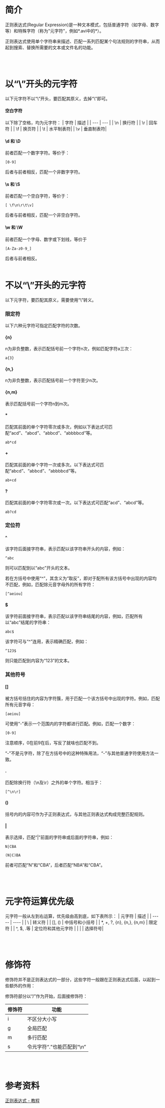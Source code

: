 # 简介

正则表达式(Regular Expression)是一种文本模式，包括普通字符（如字母、数字等）和特殊字符（称为"元字符"，例如*.avi中的*）。

正则表达式使用单个字符串来描述、匹配一系列匹配某个句法规则的字符串，从而起到搜索、替换所需要的文本或文件名的功能。

<br/><br/>

# 以“\”开头的元字符
以下元字符不以“\”开头，要匹配其原义，去掉“\”即可。
#### 空白字符
以下除了空格，均为元字符：
| 字符 | 描述 |
| --- | --- |
| \n  | 换行符 |
| \r  | 回车符 |
| \f  | 换页符 |
| \t  | 水平制表符|
| \v  | 垂直制表符|

#### \d 和 \D
前者匹配一个数字字符。等价于：
```
[0-9]
```
后者与前者相反，匹配一个非数字字符。

#### \s 和 \S
前者匹配一个空白字符，等价于：
```
[ \f\n\r\t\v]
```
后者与前者相反，匹配一个非空白字符。
#### \w 和 \W
前者匹配一个字母、数字或下划线，等价于
```
[A-Za-z0-9_]
```
后者与前者相反。
<br/><br/>

# 不以“\”开头的元字符

以下元字符，要匹配其原义，需要使用“\”转义。

### 限定符
以下六种元字符可指定匹配字符的次数。

#### \{n\}
n为非负整数，表示匹配括号前一个字符n次，例如匹配字符a三次：
```
a{3}
```
#### \{n,\}
n为非负整数，表示匹配括号前一个字符至少n次。
#### \{n,m\}
表示匹配括号前一个字符n到m次。
#### *
匹配其前面的单个字符零次或多次，例如以下表达式可匹配“acd”、“abcd”、“abbcd”、“abbbbcd”等。
```
ab*cd
```
#### +
匹配其前面的单个字符一次或多次。以下表达式可匹配“abcd”、“abbcd”、“abbbbcd”等。
```
ab+cd
```
#### ?
匹配其前面的单个字符零次或一次。以下表达式可匹配“acd”、“abcd”等。
```
ab?cd
```
### 定位符
#### ^
该字符后面接字符串，表示匹配以该字符串开头的内容，例如：
```
^abc
```
则可以匹配到以“abc”开头的文本。

若在方括号中使用“^”，其含义为“取反”，即对于配所有该方括号中出现的内容均不匹配，例如，匹配除元音字母外的所有字符：
```
[^aeiou]
```

#### $
该字符前面接字符串，表示匹配以该字符串结尾的内容，例如，匹配所有以“abc”结尾的字符串：
```
abc$
```
该字符可与“\^”连用，表示精确匹配，例如：
```
^123$
```
则只能匹配到内容为“123”的文本。

### 其他符号
#### []
被方括号括住的内容为字符簇，用于匹配一个该方括号中出现的字符。例如，匹配所有元音字母：
```
[aeiou]
```
可使用“-”表示一个范围内的字符都进行匹配。例如，匹配一个数字：
```
[0-9]
```
注意顺序，0在前9在后，写反了就啥也匹配不到。

“-”不是元字符，除了在方括号中的这种特殊用法，“-”与其他普通字符使用方法一致。

#### .
	
匹配除换行符（\n及\r）之外的单个字符。相当于：
```
[^\n\r]
```
#### ()
括号内的内容可作为子正则表达式，与其他正则表达式构成完整匹配规则。
#### |
表示选择，匹配“|”前面的字符串或后面的字符串，例如：
```
N|CBA

(N|C)BA
```
前者可匹配“N”和“CBA”，后者匹配“NBA”和“CBA”。

<br/><br/>

# 元字符运算优先级
元字符一般从左到右运算，优先级由高到底，如下表所示：
| 元字符 | 描述 | 
| ----- | ---- |
|  \   |  转义符 |
|  [], ()   | 中括号和小括号 | 
|  *, +, ?, {n}, {n,}, {n,m}   | 限定符 |
|  ^, $, .等   | 定位符和其他元字符 |
| \| | 选择符号|

<br/><br/>

# 修饰符
修饰符并不是正则表达式的一部分，这些字符一般跟在正则表达式后面，以起到一些额外的作用：

修饰符部分以“/”作为开始，后面接修饰符：

| 修饰符 | 功能 | 
| ----- | ---- |
|  i    |  不区分大小写 |
|  g    | 全局匹配 | 
|  m    | 多行匹配 |
|  s    | 令元字符“.”也能匹配到“\n”|

<br/><br/>


# 参考资料

[正则表达式 - 教程](https://www.runoob.com/regexp/regexp-tutorial.html)